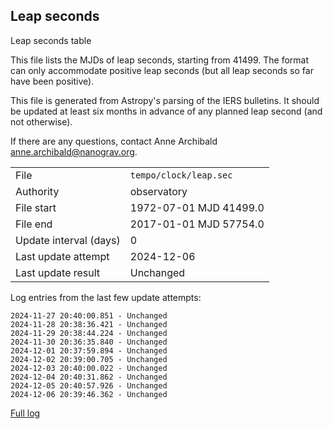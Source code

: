 
## Leap seconds

Leap seconds table

This file lists the MJDs of leap seconds, starting from 41499.
The format can only accommodate positive leap seconds (but all
leap seconds so far have been positive).

This file is generated from Astropy's parsing of the IERS
bulletins. It should be updated at least six months in advance
of any planned leap second (and not otherwise).

If there are any questions, contact Anne Archibald
<anne.archibald@nanograv.org>.

|     |     |
|:--- |:--- |
| File | `tempo/clock/leap.sec` |
| Authority | observatory |
| File start | 1972-07-01 MJD 41499.0 |
| File end | 2017-01-01 MJD 57754.0 |
| Update interval (days) | 0 |
| Last update attempt | 2024-12-06 |
| Last update result | Unchanged |

Log entries from the last few update attempts:
```
2024-11-27 20:40:00.851 - Unchanged
2024-11-28 20:38:36.421 - Unchanged
2024-11-29 20:38:44.224 - Unchanged
2024-11-30 20:36:35.840 - Unchanged
2024-12-01 20:37:59.894 - Unchanged
2024-12-02 20:39:00.705 - Unchanged
2024-12-03 20:40:00.022 - Unchanged
2024-12-04 20:40:31.862 - Unchanged
2024-12-05 20:40:57.926 - Unchanged
2024-12-06 20:39:46.362 - Unchanged
```
[Full log](https://raw.githubusercontent.com/ipta/pulsar-clock-corrections/main/log/tempo/clock/leap.sec.log)
